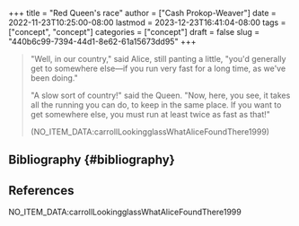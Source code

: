 +++
title = "Red Queen's race"
author = ["Cash Prokop-Weaver"]
date = 2022-11-23T10:25:00-08:00
lastmod = 2023-12-23T16:41:04-08:00
tags = ["concept", "concept"]
categories = ["concept"]
draft = false
slug = "440b6c99-7394-44d1-8e62-61a15673dd95"
+++

> "Well, in our country," said Alice, still panting a little, "you'd generally get to somewhere else—if you run very fast for a long time, as we've been doing."
>
> "A slow sort of country!" said the Queen. "Now, here, you see, it takes all the running you can do, to keep in the same place. If you want to get somewhere else, you must run at least twice as fast as that!"
>
> (NO_ITEM_DATA:carrollLookingglassWhatAliceFoundThere1999)


## Bibliography {#bibliography}

## References

<style>.csl-entry{text-indent: -1.5em; margin-left: 1.5em;}</style><div class="csl-bib-body">
  <div class="csl-entry">NO_ITEM_DATA:carrollLookingglassWhatAliceFoundThere1999</div>
</div>
